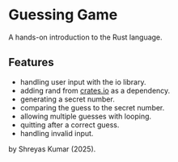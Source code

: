 # Guessing Game

A hands-on introduction to the Rust language.

## Features

- handling user input with the io library.
- adding rand from [crates.io](https://crates.io/) as a dependency.
- generating a secret number.
- comparing the guess to the secret number.
- allowing multiple guesses with looping.
- quitting after a correct guess.
- handling invalid input.

by Shreyas Kumar (2025).